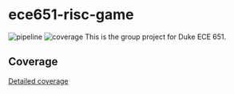 # ece651-risc-game

![pipeline](https://gitlab.oit.duke.edu/yh254/ece651-risc-game/badges/master/pipeline.svg)
![coverage](https://gitlab.oit.duke.edu/yh254/ece651-risc-game/badges/master/coverage.svg?job=test)
This is the group project for Duke ECE 651.

## Coverage

[Detailed coverage](https://yh254.pages.oit.duke.edu/ece651-risc-game/dashboard.html)
